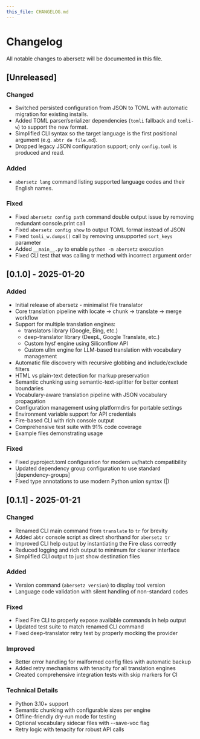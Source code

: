 ```yaml
---
this_file: CHANGELOG.md
---
```

# Changelog

All notable changes to abersetz will be documented in this file.

## [Unreleased]

### Changed
- Switched persisted configuration from JSON to TOML with automatic migration for existing installs.
- Added TOML parser/serializer dependencies (`tomli` fallback and `tomli-w`) to support the new format.
- Simplified CLI syntax so the target language is the first positional argument (e.g. `abtr de file.md`).
- Dropped legacy JSON configuration support; only `config.toml` is produced and read.

### Added
- `abersetz lang` command listing supported language codes and their English names.

### Fixed
- Fixed `abersetz config path` command double output issue by removing redundant console.print call
- Fixed `abersetz config show` to output TOML format instead of JSON
- Fixed `tomli_w.dumps()` call by removing unsupported `sort_keys` parameter
- Added `__main__.py` to enable `python -m abersetz` execution
- Fixed CLI test that was calling tr method with incorrect argument order

## [0.1.0] - 2025-01-20

### Added
- Initial release of abersetz - minimalist file translator
- Core translation pipeline with locate → chunk → translate → merge workflow
- Support for multiple translation engines:
  - translators library (Google, Bing, etc.)
  - deep-translator library (DeepL, Google Translate, etc.)
  - Custom hysf engine using Siliconflow API
  - Custom ullm engine for LLM-based translation with vocabulary management
- Automatic file discovery with recursive globbing and include/exclude filters
- HTML vs plain-text detection for markup preservation
- Semantic chunking using semantic-text-splitter for better context boundaries
- Vocabulary-aware translation pipeline with JSON vocabulary propagation
- Configuration management using platformdirs for portable settings
- Environment variable support for API credentials
- Fire-based CLI with rich console output
- Comprehensive test suite with 91% code coverage
- Example files demonstrating usage

### Fixed
- Fixed pyproject.toml configuration for modern uv/hatch compatibility
- Updated dependency group configuration to use standard [dependency-groups]
- Fixed type annotations to use modern Python union syntax (|)

## [0.1.1] - 2025-01-21

### Changed
- Renamed CLI main command from `translate` to `tr` for brevity
- Added `abtr` console script as direct shorthand for `abersetz tr`
- Improved CLI help output by instantiating the Fire class correctly
- Reduced logging and rich output to minimum for cleaner interface
- Simplified CLI output to just show destination files

### Added
- Version command (`abersetz version`) to display tool version
- Language code validation with silent handling of non-standard codes

### Fixed
- Fixed Fire CLI to properly expose available commands in help output
- Updated test suite to match renamed CLI command
- Fixed deep-translator retry test by properly mocking the provider

### Improved
- Better error handling for malformed config files with automatic backup
- Added retry mechanisms with tenacity for all translation engines
- Created comprehensive integration tests with skip markers for CI

### Technical Details
- Python 3.10+ support
- Semantic chunking with configurable sizes per engine
- Offline-friendly dry-run mode for testing
- Optional vocabulary sidecar files with --save-voc flag
- Retry logic with tenacity for robust API calls
